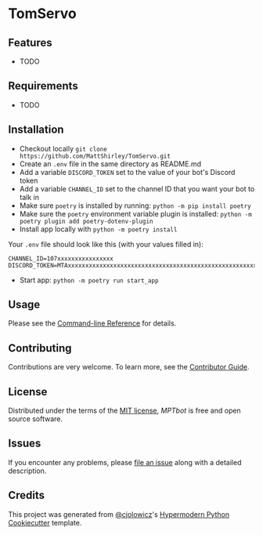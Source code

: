 # TomServo

## Features

- TODO

## Requirements

- TODO

## Installation

- Checkout locally `git clone https://github.com/MattShirley/TomServo.git`
- Create an `.env` file in the same directory as README.md
- Add a variable `DISCORD_TOKEN` set to the value of your bot's Discord token
- Add a variable `CHANNEL_ID` set to the channel ID that you want your bot to talk in
- Make sure `poetry` is installed by running: `python -m pip install poetry`
- Make sure the `poetry` environment variable plugin is installed: `python -m poetry plugin add poetry-dotenv-plugin`
- Install app locally with `python -m poetry install`

Your `.env` file should look like this (with your values filled in):

```
CHANNEL_ID=107xxxxxxxxxxxxxxxx
DISCORD_TOKEN=MTAxxxxxxxxxxxxxxxxxxxxxxxxxxxxxxxxxxxxxxxxxxxxxxxxxxxxxxxxxxxxxxxxxxxxx
```

- Start app: `python -m poetry run start_app`

## Usage

Please see the [Command-line Reference] for details.

## Contributing

Contributions are very welcome.
To learn more, see the [Contributor Guide].

## License

Distributed under the terms of the [MIT license][license],
_MPTbot_ is free and open source software.

## Issues

If you encounter any problems,
please [file an issue] along with a detailed description.

## Credits

This project was generated from [@cjolowicz]'s [Hypermodern Python Cookiecutter] template.

[@cjolowicz]: https://github.com/cjolowicz
[pypi]: https://pypi.org/
[hypermodern python cookiecutter]: https://github.com/cjolowicz/cookiecutter-hypermodern-python
[file an issue]: https://github.com/MattShirley/MPTbot/issues
[pip]: https://pip.pypa.io/

<!-- github-only -->

[license]: https://github.com/MattShirley/MPTbot/blob/main/LICENSE
[contributor guide]: https://github.com/MattShirley/MPTbot/blob/main/CONTRIBUTING.md
[command-line reference]: https://MPTbot.readthedocs.io/en/latest/usage.html
